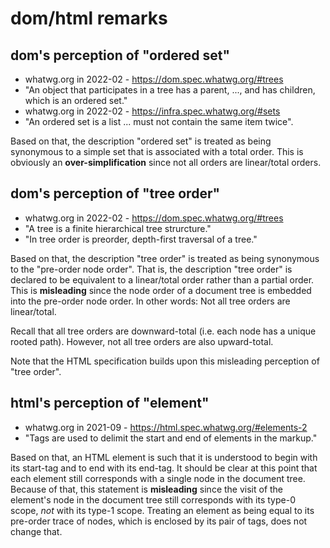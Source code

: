 
<!-- ======================================================================= -->
# dom/html remarks

<!-- ======================================================================= -->
## dom's perception of "ordered set"

* whatwg.org in 2022-02 - https://dom.spec.whatwg.org/#trees
* "An object that participates in a tree has a parent,
  ..., and has children, which is an ordered set."
* whatwg.org in 2022-02 - https://infra.spec.whatwg.org/#sets
* "An ordered set is a list ... must not contain the same item twice".

Based on that, the description "ordered set" is treated as being synonymous
to a simple set that is associated with a total order. This is obviously
an **over-simplification** since not all orders are linear/total orders.

<!-- ======================================================================= -->
## dom's perception of "tree order"

* whatwg.org in 2022-02 - https://dom.spec.whatwg.org/#trees
* "A tree is a finite hierarchical tree strurcture."
* "In tree order is preorder, depth-first traversal of a tree."

Based on that, the description "tree order" is treated as being synonymous to
the "pre-order node order". That is, the description "tree order" is declared
to be equivalent to a linear/total order rather than a partial order. This is
**misleading** since the node order of a document tree is embedded into the
pre-order node order. In other words: Not all tree orders are linear/total.

Recall that all tree orders are downward-total (i.e. each node has a unique
rooted path). However, not all tree orders are also upward-total.

Note that the HTML specification builds upon this misleading perception of
"tree order".

<!-- ======================================================================= -->
## html's perception of "element"

* whatwg.org in 2021-09 - https://html.spec.whatwg.org/#elements-2
* "Tags are used to delimit the start and end of elements in the markup."

Based on that, an HTML element is such that it is understood to begin with
its start-tag and to end with its end-tag. It should be clear at this point
that each element still corresponds with a single node in the document tree.
Because of that, this statement is **misleading** since the visit of the
element's node in the document tree still corresponds with its type-0 scope,
*not* with its type-1 scope. Treating an element as being equal to its
pre-order trace of nodes, which is enclosed by its pair of tags, does not
change that.
